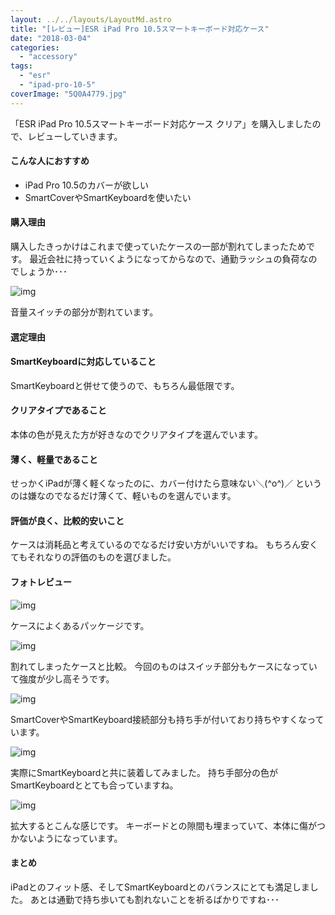 ```yaml
---
layout: ../../layouts/LayoutMd.astro
title: "[レビュー]ESR iPad Pro 10.5スマートキーボード対応ケース"
date: "2018-03-04"
categories: 
  - "accessory"
tags: 
  - "esr"
  - "ipad-pro-10-5"
coverImage: "5Q0A4779.jpg"
---
```


「ESR iPad Pro 10.5スマートキーボード対応ケース クリア」を購入しましたので、レビューしていきます。

<div data-vc_mylinkbox_id="889318685"></div>

#### こんな人におすすめ

- iPad Pro 10.5のカバーが欲しい
- SmartCoverやSmartKeyboardを使いたい

#### 購入理由

購入したきっかけはこれまで使っていたケースの一部が割れてしまったためです。 最近会社に持っていくようになってからなので、通勤ラッシュの負荷なのでしょうか･･･

![img](/archive/images/5Q0A4766.jpg)

音量スイッチの部分が割れています。

#### 選定理由

#### SmartKeyboardに対応していること

SmartKeyboardと併せて使うので、もちろん最低限です。

#### クリアタイプであること

本体の色が見えた方が好きなのでクリアタイプを選んでいます。

#### 薄く、軽量であること

せっかくiPadが薄く軽くなったのに、カバー付けたら意味ない＼(^o^)／ というのは嫌なのでなるだけ薄くて、軽いものを選んでいます。

#### 評価が良く、比較的安いこと

ケースは消耗品と考えているのでなるだけ安い方がいいですね。 もちろん安くてもそれなりの評価のものを選びました。

#### フォトレビュー

![img](/archive/images/5Q0A4765.jpg)

ケースによくあるパッケージです。

![img](/archive/images/5Q0A4768.jpg)

割れてしまったケースと比較。 今回のものはスイッチ部分もケースになっていて強度が少し高そうです。

![img](/archive/images/5Q0A4769.jpg)

SmartCoverやSmartKeyboard接続部分も持ち手が付いており持ちやすくなっています。

![img](/archive/images/5Q0A4779.jpg)

実際にSmartKeyboardと共に装着してみました。 持ち手部分の色がSmartKeyboardととても合っていますね。

![img](/archive/images/5Q0A4780.jpg)

拡大するとこんな感じです。 キーボードとの隙間も埋まっていて、本体に傷がつかないようになっています。

#### まとめ

iPadとのフィット感、そしてSmartKeyboardとのバランスにとても満足しました。 あとは通勤で持ち歩いても割れないことを祈るばかりですね･･･

<div data-vc_mylinkbox_id="889318685"></div>
